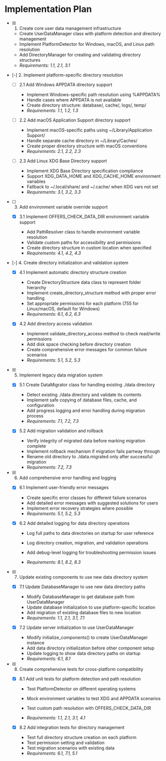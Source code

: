 # Implementation Plan

- [x] 1. Create core user data management infrastructure

  - Create UserDataManager class with platform detection and directory management
  - Implement PlatformDetector for Windows, macOS, and Linux path resolution
  - Add DirectoryManager for creating and validating directory structures
  - _Requirements: 1.1, 2.1, 3.1_

- [-] 2. Implement platform-specific directory resolution

  - [ ] 2.1 Add Windows APPDATA directory support

    - Implement Windows-specific path resolution using %APPDATA%
    - Handle cases where APPDATA is not available
    - Create directory structure: database/, cache/, logs/, temp/
    - _Requirements: 1.1, 1.2, 1.3_

  - [ ] 2.2 Add macOS Application Support directory support

    - Implement macOS-specific paths using ~/Library/Application Support/
    - Handle separate cache directory in ~/Library/Caches/
    - Create proper directory structure with macOS conventions
    - _Requirements: 2.1, 2.2, 2.3_

  - [ ] 2.3 Add Linux XDG Base Directory support
    - Implement XDG Base Directory specification compliance
    - Support XDG_DATA_HOME and XDG_CACHE_HOME environment variables
    - Fallback to ~/.local/share/ and ~/.cache/ when XDG vars not set
    - _Requirements: 3.1, 3.2, 3.3_

- [ ] 3. Add environment variable override support

  - [x] 3.1 Implement OFFERS_CHECK_DATA_DIR environment variable support

    - Add PathResolver class to handle environment variable resolution
    - Validate custom paths for accessibility and permissions
    - Create directory structure in custom location when specified
    - _Requirements: 4.1, 4.2, 4.3_

- [-] 4. Create directory initialization and validation system

  - [x] 4.1 Implement automatic directory structure creation

    - Create DirectoryStructure data class to represent folder hierarchy
    - Implement create_directory_structure method with proper error handling
    - Set appropriate permissions for each platform (755 for Linux/macOS, default for Windows)
    - _Requirements: 6.1, 6.2, 6.3_

  - [x] 4.2 Add directory access validation

    - Implement validate_directory_access method to check read/write permissions
    - Add disk space checking before directory creation
    - Create comprehensive error messages for common failure scenarios
    - _Requirements: 5.1, 5.2, 5.3_

- [x] 5. Implement legacy data migration system

  - [x] 5.1 Create DataMigrator class for handling existing ./data directory

    - Detect existing ./data directory and validate its contents
    - Implement safe copying of database files, cache, and configuration
    - Add progress logging and error handling during migration process
    - _Requirements: 7.1, 7.2, 7.3_

  - [x] 5.2 Add migration validation and rollback

    - Verify integrity of migrated data before marking migration complete
    - Implement rollback mechanism if migration fails partway through
    - Rename old directory to ./data.migrated only after successful migration
    - _Requirements: 7.2, 7.3_

- [x] 6. Add comprehensive error handling and logging

  - [x] 6.1 Implement user-friendly error messages

    - Create specific error classes for different failure scenarios
    - Add detailed error messages with suggested solutions for users
    - Implement error recovery strategies where possible
    - _Requirements: 5.1, 5.2, 5.3_

  - [x] 6.2 Add detailed logging for data directory operations

    - Log full paths to data directories on startup for user reference

    - Log directory creation, migration, and validation operations
    - Add debug-level logging for troubleshooting permission issues
    - _Requirements: 8.1, 8.2, 8.3_

- [x] 7. Update existing components to use new data directory system

  - [x] 7.1 Update DatabaseManager to use new data directory paths

    - Modify DatabaseManager to get database path from UserDataManager
    - Update database initialization to use platform-specific location
    - Add migration of existing database files to new location
    - _Requirements: 1.1, 2.1, 3.1, 7.1_

  - [x] 7.2 Update server initialization to use UserDataManager

    - Modify initialize_components() to create UserDataManager instance
    - Add data directory initialization before other component setup
    - Update logging to show data directory paths on startup
    - _Requirements: 6.1, 8.1_

- [x] 8. Create comprehensive tests for cross-platform compatibility

  - [x] 8.1 Add unit tests for platform detection and path resolution

    - Test PlatformDetector on different operating systems

    - Mock environment variables to test XDG and APPDATA scenarios

    - Test custom path resolution with OFFERS_CHECK_DATA_DIR
    - _Requirements: 1.1, 2.1, 3.1, 4.1_

  - [x] 8.2 Add integration tests for directory management

    - Test full directory structure creation on each platform
    - Test permission setting and validation
    - Test migration scenarios with existing data
    - _Requirements: 6.1, 7.1, 5.1_
